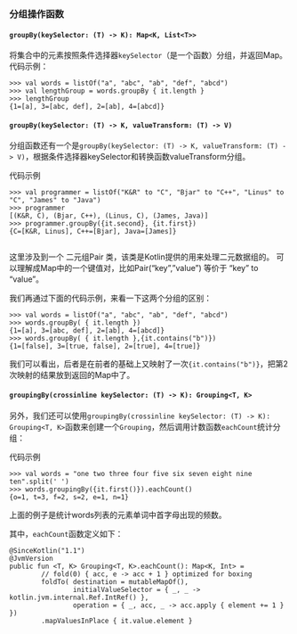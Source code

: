 ### 分组操作函数

#### `groupBy(keySelector: (T) -> K): Map<K, List<T>>`

将集合中的元素按照条件选择器`keySelector`（是一个函数）分组，并返回Map。
代码示例：

```
>>> val words = listOf("a", "abc", "ab", "def", "abcd")
>>> val lengthGroup = words.groupBy { it.length }
>>> lengthGroup
{1=[a], 3=[abc, def], 2=[ab], 4=[abcd]}
```

#### `groupBy(keySelector: (T) -> K, valueTransform: (T) -> V)`

分组函数还有一个是`groupBy(keySelector: (T) -> K, valueTransform: (T) -> V)`，根据条件选择器keySelector和转换函数valueTransform分组。

代码示例

```
>>> val programmer = listOf("K&R" to "C", "Bjar" to "C++", "Linus" to "C", "James" to "Java")
>>> programmer
[(K&R, C), (Bjar, C++), (Linus, C), (James, Java)]
>>> programmer.groupBy({it.second}, {it.first})
{C=[K&R, Linus], C++=[Bjar], Java=[James]}


```

这里涉及到一个 二元组Pair 类，该类是Kotlin提供的用来处理二元数据组的。 可以理解成Map中的一个键值对，比如Pair(“key”,”value”) 等价于 “key” to “value”。

我们再通过下面的代码示例，来看一下这两个分组的区别：

```
>>> val words = listOf("a", "abc", "ab", "def", "abcd")
>>> words.groupBy( { it.length })
{1=[a], 3=[abc, def], 2=[ab], 4=[abcd]}
>>> words.groupBy( { it.length },{it.contains("b")})
{1=[false], 3=[true, false], 2=[true], 4=[true]}
```

我们可以看出，后者是在前者的基础上又映射了一次`{it.contains("b")}`，把第2次映射的结果放到返回的Map中了。

#### `groupingBy(crossinline keySelector: (T) -> K): Grouping<T, K>`

另外，我们还可以使用`groupingBy(crossinline keySelector: (T) -> K): Grouping<T, K>`函数来创建一个`Grouping`，然后调用计数函数`eachCount`统计分组：

代码示例

```
>>> val words = "one two three four five six seven eight nine ten".split(' ')
>>> words.groupingBy({it.first()}).eachCount()
{o=1, t=3, f=2, s=2, e=1, n=1}
```

上面的例子是统计words列表的元素单词中首字母出现的频数。

其中，`eachCount`函数定义如下：

```
@SinceKotlin("1.1")
@JvmVersion
public fun <T, K> Grouping<T, K>.eachCount(): Map<K, Int> =
        // fold(0) { acc, e -> acc + 1 } optimized for boxing
        foldTo( destination = mutableMapOf(),
                initialValueSelector = { _, _ -> kotlin.jvm.internal.Ref.IntRef() },
                operation = { _, acc, _ -> acc.apply { element += 1 } })
        .mapValuesInPlace { it.value.element }
```